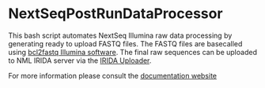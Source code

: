 # NextSeqPostRunDataProcessor

This bash script automates NextSeq Illumina raw data processing by generating ready to upload FASTQ files. The FASTQ files are basecalled using [bcl2fastq Illumina software](https://support.illumina.com/sequencing/sequencing_software/bcl2fastq-conversion-software.html). The final raw sequences can be uploaded to NML IRIDA server via the [IRIDA Uploader](https://github.com/phac-nml/irida-miseq-uploader).

For more information please consult the [documentation website](https://kbessonov1984.github.io/NextSeqAutoBaseCallerAndUploader/)
